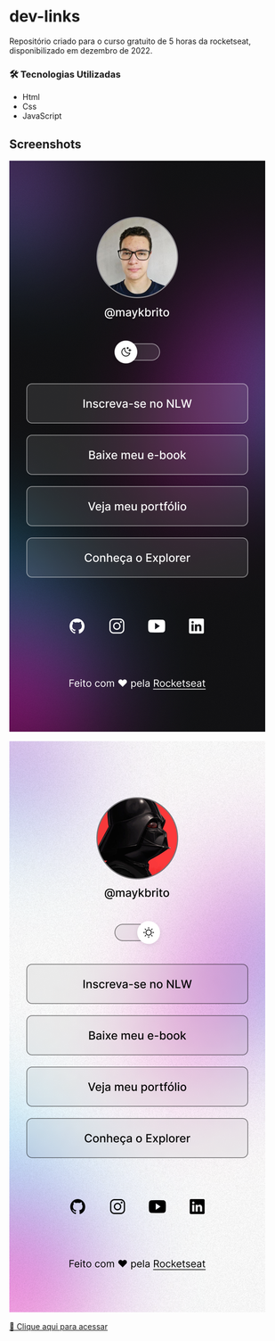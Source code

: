 # dev-links

Repositório criado para o curso gratuito de 5 horas da rocketseat, disponibilizado em dezembro de 2022.

### 🛠 Tecnologias Utilizadas

- Html
- Css
- JavaScript

## Screenshots

![preview](./github/previewDarkMode.png)

![preview](./github/previewLightMode.png)

<!-- ## Certificado

![preview](./github/certificado.png) -->

[🔗 Clique aqui para acessar](https://gabrielvictorino8266.github.io/dev-links)
